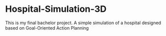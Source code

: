 # Hospital-Simulation-3D
This is my final bachelor project. A simple simulation of a hospital designed based on Goal-Oriented Action Planning

